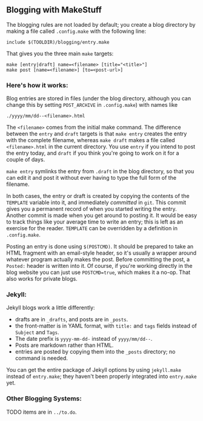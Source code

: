 ## Blogging with MakeStuff

The blogging rules are not loaded by default; you create a blog directory by
making a file called `.config.make` with the following line:

```
include $(TOOLDIR)/blogging/entry.make
```

That gives you the three main `make` targets:

```
make [entry|draft] name=<filename> [title="<title>"]
make post [name=<filename>] [to=<post-url>]
```

### Here's how it works:

Blog entries are stored in files (under the blog directory, although you can
change this by setting `POST_ARCHIVE` in `.config.make`) with names like
```
./yyyy/mm/dd--<filename>.html
```

The `<filename>` comes from the initial make command.  The difference between
the `entry` and `draft` targets is that `make entry` creates the entry with
the complete filename, whereas `make draft` makes a file called
`<filename>.html` in the current directory.  You use `entry` if you intend to
post the entry today, and `draft` if you think you're going to work on it for
a couple of days.

`make entry` symlinks the entry from `.draft` in the blog directory, so that
you can edit it and post it without ever having to type the full form of the
filename.

In both cases, the entry or draft is created by copying the contents of the
`TEMPLATE` variable into it, and immediately _committed_ in `git`.  This
commit gives you a permanent record of when you started writing the entry.
Another commit is made when you get around to posting it.  It would be easy to
track things like your average time to write an entry; this is left as an
exercise for the reader.  `TEMPLATE` can be overridden by a definition in
`.config.make`.

Posting an entry is done using `$(POSTCMD)`.  It should be prepared to take an
HTML fragment with an email-style header, so it's usually a wrapper around
whatever program actually makes the post.  Before committing the post, a
`Posted:` header is written into it.  Of course, if you're working directly in
the blog website you can just use `POSTCMD=true`, which makes it a no-op.
That also works for private blogs.

### Jekyll:

Jekyll blogs work a little differently:

* drafts are in `_drafts`, and posts are in `_posts`.
* the front-matter is in YAML format, with `title:` and `tags` fields instead
  of `Subject` and `Tags`.
* The date prefix is `yyyy-mm-dd-` instead of `yyyy/mm/dd--`.
* Posts are markdown rather than HTML.
* entries are posted by copying them into the `_posts` directory; no command
  is needed.

You can get the entire package of Jekyll options by using `jekyll.make`
instead of `entry.make`; they haven't been properly integrated into
`entry.make` yet.

### Other Blogging Systems:



TODO items are in `../to.do`.
